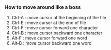 ### How to move around like a boss
1) Ctrl-A : move cursor at the beginning of the file
2) Ctrl-E : move cursor at the end of file
3) Ctrl-F : move cursor forward one character
4) Ctrl-B : move cursor backward one character
5) Alt-F  : move cursor forward one word
6) Alt-B  : move cursor backward one word
